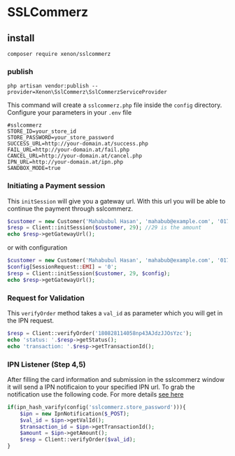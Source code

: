 # SSLCommerz

## install
```
composer require xenon/sslcommerz
```

### publish
```
php artisan vendor:publish --provider=Xenon\SslCommerz\SslCommerzServiceProvider
```
This command will create a `sslcommerz.php` file inside the `config` directory. Configure your parameters in your `.env` file
```
#sslcommerz
STORE_ID=your_store_id
STORE_PASSWORD=your_store_password
SUCCESS_URL=http://your-domain.at/success.php
FAIL_URL=http://your-domain.at/fail.php
CANCEL_URL=http://your-domain.at/cancel.php
IPN_URL=http://your-domain.at/ipn.php
SANDBOX_MODE=true
``` 

### Initiating a Payment session
This `initSession` will give you a gateway url. With this url you will be able to continue the payment through sslcommerz.
```php
$customer = new Customer('Mahabubul Hasan', 'mahabub@example.com', '0171xxxxx22');
$resp = Client::initSession($customer, 29); //29 is the amount
echo $resp->getGatewayUrl();
```
or with configuration
```php
$customer = new Customer('Mahabubul Hasan', 'mahabub@example.com', '0171xxxxx22');
$config[SessionRequest::EMI] = '0';
$resp = Client::initSession($customer, 29, $config);
echo $resp->getGatewayUrl();
```

### Request for Validation
This `verifyOrder` method takes a `val_id` as parameter which you will get in the IPN request.

```php
$resp = Client::verifyOrder('180828114058np43AJdzJJOsYzc');
echo 'status: '.$resp->getStatus();
echo 'transaction: '.$resp->getTransactionId();
```

### IPN Listener (Step 4,5)
After filling the card information and submission in the sslcommerz window it will send a IPN notificaion to your
specified IPN url. To grab the notification use the following code. For more details [see here](https://developer.sslcommerz.com/docs.html)
 
```php
if(ipn_hash_varify(config('sslcommerz.store_password'))){
    $ipn = new IpnNotification($_POST);
    $val_id = $ipn->getValId();
    $transaction_id = $ipn->getTransactionId();
    $amount = $ipn->getAmount();
    $resp = Client::verifyOrder($val_id);
} 
```
